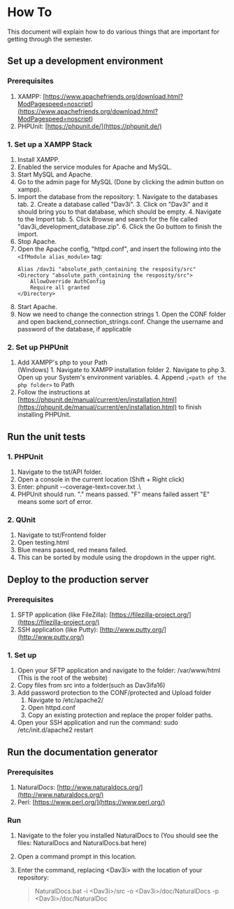 # How To
This document will explain how to do various things that are important for getting through the semester.

## Set up a development environment

### Prerequisites
  1. XAMPP: [https://www.apachefriends.org/download.html?ModPagespeed=noscript](https://www.apachefriends.org/download.html?ModPagespeed=noscript)
  2. PHPUnit: [https://phpunit.de/](https://phpunit.de/)

### 1. Set up a XAMPP Stack
  1. Install XAMPP.
  2. Enabled the service modules for Apache and MySQL.
  3. Start MySQL and Apache.
  4. Go to the admin page for MySQL (Done by clicking the admin button on xampp).
  5. Import the database from the repository:
    1. Navigate to the databases tab.
    2. Create a database  called "Dav3i".
    3. Click on "Dav3i" and it should bring you to that database, which should be empty.
    4. Navigate to the Import tab.
    5. Click Browse and search for the file called "dav3i_development_database.zip".
    6. Click the Go buttom to finish the import.
  6. Stop Apache.
  7. Open the Apache config, "httpd.conf", and insert the following into the `<IfModule alias_module>` tag:
        ```
        Alias /dav3i "absolute_path_containing the resposity/src"
        <Directory "absolute_path_containing the resposity/src">
            AllowOverride AuthConfig
            Require all granted
        </Directory>
        ```
  8. Start Apache.
  9. Now we need to change the connection strings
    1. Open the CONF folder and open backend_connection_strings.conf. Change the username and password of the database, if applicable

### 2. Set up PHPUnit
  1. Add XAMPP's php to your Path  
    (Windows)
    1. Navigate to XAMPP installation folder
    2. Navigate to php
    3. Open up your System's environment variables.
    4. Append `;<path of the php folder>` to Path
  2. Follow the instructions at [https://phpunit.de/manual/current/en/installation.html](https://phpunit.de/manual/current/en/installation.html) to finish installing PHPUnit.

## Run the unit tests

### 1. PHPUnit
  1. Navigate to the tst/API folder.
  2. Open a console in the current location (Shift + Right click)
  3. Enter: phpunit --coverage-text=cover.txt .\
  4. PHPUnit should run. "." means passed. "F" means failed assert "E" means some sort of error.

### 2. QUnit 
  1. Navigate to tst/Frontend folder
  2. Open testing.html
  3. Blue means passed, red means failed.
  4. This can be sorted by module using the dropdown in the upper right.

## Deploy to the production server

### Prerequisites
  1. SFTP application (like FileZilla): [https://filezilla-project.org/](https://filezilla-project.org/)
  2. SSH application (like Putty): [http://www.putty.org/](http://www.putty.org/)

### 1. Set up
  1. Open your SFTP application and navigate to the folder: /var/www/html (This is the root of the website)
  2. Copy files from  src into a folder(such as Dav3ifa16)
  3. Add password protection to the CONF/protected and Upload folder  
      1. Navigate to /etc/apache2/  
      2. Open httpd.conf  
      3. Copy an existing protection and replace the proper folder paths.  
  4. Open your SSH application and run the command: sudo /etc/init.d/apache2 restart

## Run the documentation generator

### Prerequisites
  1. NaturalDocs: [http://www.naturaldocs.org/](http://www.naturaldocs.org/)
  2. Perl: [https://www.perl.org/](https://www.perl.org/)

### Run
  1. Navigate to the foler you installed NaturalDocs to (You should see the files: NaturalDocs and NaturalDocs.bat here)
  2. Open a command prompt in this location.

  3. Enter the command, replacing \<Dav3i> with the location of your repository: 
      > NaturalDocs.bat -i \<Dav3i>/src -o \<Dav3i>/doc/NaturalDocs -p \<Dav3i>/doc/NaturalDoc
